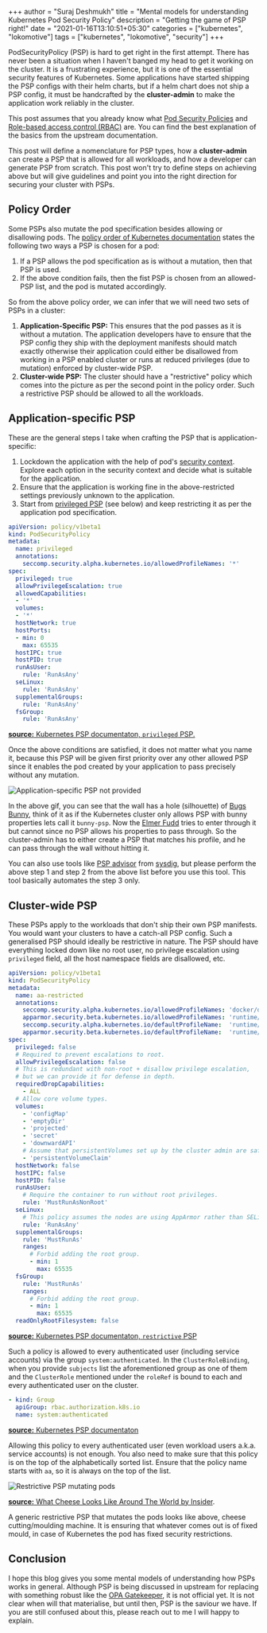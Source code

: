 +++
author = "Suraj Deshmukh"
title = "Mental models for understanding Kubernetes Pod Security Policy"
description = "Getting the game of PSP right!"
date = "2021-01-16T13:10:51+05:30"
categories = ["kubernetes", "lokomotive"]
tags = ["kubernetes", "lokomotive", "security"]
+++

PodSecurityPolicy (PSP) is hard to get right in the first attempt. There has never been a situation when I haven't banged my head to get it working on the cluster. It is a frustrating experience, but it is one of the essential security features of Kubernetes. Some applications have started shipping the PSP configs with their helm charts, but if a helm chart does not ship a PSP config, it must be handcrafted by the **cluster-admin** to make the application work reliably in the cluster.

This post assumes that you already know what [Pod Security Policies](https://kubernetes.io/docs/concepts/policy/pod-security-policy) and [Role-based access control (RBAC)](https://kubernetes.io/docs/reference/access-authn-authz/rbac/) are. You can find the best explanation of the basics from the upstream documentation.

This post will define a nomenclature for PSP types, how a **cluster-admin** can create a PSP that is allowed for all workloads, and how a developer can generate PSP from scratch. This post won't try to define steps on achieving above but will give guidelines and point you into the right direction for securing your cluster with PSPs.

## Policy Order

Some PSPs also mutate the pod specification besides allowing or disallowing pods. The [policy order of Kubernetes documentation](https://kubernetes.io/docs/concepts/policy/pod-security-policy/#policy-order) states the following two ways a PSP is chosen for a pod:

1. If a PSP allows the pod specification as is without a mutation, then that PSP is used.
2. If the above condition fails, then the fist PSP is chosen from an allowed-PSP list, and the pod is mutated accordingly.

So from the above policy order, we can infer that we will need two sets of PSPs in a cluster:

1. **Application-Specific PSP:** This ensures that the pod passes as it is without a mutation. The application developers have to ensure that the PSP config they ship with the deployment manifests should match exactly otherwise their application could either be disallowed from working in a PSP enabled cluster or runs at reduced privileges (due to mutation) enforced by cluster-wide PSP.
2. **Cluster-wide PSP:** The cluster should have a "restrictive" policy which comes into the picture as per the second point in the policy order. Such a restrictive PSP should be allowed to all the workloads.

## Application-specific PSP

These are the general steps I take when crafting the PSP that is application-specific:

1. Lockdown the application with the help of pod's [security context](https://kubernetes.io/docs/tasks/configure-pod-container/security-context/). Explore each option in the security context and decide what is suitable for the application.
2. Ensure that the application is working fine in the above-restricted settings previously unknown to the application.
3. Start from [privileged PSP](https://kubernetes.io/docs/concepts/policy/pod-security-policy/#example-policies) (see below) and keep restricting it as per the application pod specification.

```yaml
apiVersion: policy/v1beta1
kind: PodSecurityPolicy
metadata:
  name: privileged
  annotations:
    seccomp.security.alpha.kubernetes.io/allowedProfileNames: '*'
spec:
  privileged: true
  allowPrivilegeEscalation: true
  allowedCapabilities:
  - '*'
  volumes:
  - '*'
  hostNetwork: true
  hostPorts:
  - min: 0
    max: 65535
  hostIPC: true
  hostPID: true
  runAsUser:
    rule: 'RunAsAny'
  seLinux:
    rule: 'RunAsAny'
  supplementalGroups:
    rule: 'RunAsAny'
  fsGroup:
    rule: 'RunAsAny'
```

[**source:** Kubernetes PSP documentaton, `privileged` PSP.](https://kubernetes.io/docs/concepts/policy/pod-security-policy/#example-policies)

Once the above conditions are satisfied, it does not matter what you name it, because this PSP will be given first priority over any other allowed PSP since it enables the pod created by your application to pass precisely without any mutation.

![Application-specific PSP not provided](/images/mental-models-for-understanding-kubernetes-pod-security-policy/looney.gif "Application-specific PSP not provided")

In the above gif, you can see that the wall has a hole (silhouette) of [Bugs Bunny](https://looneytunes.fandom.com/wiki/Bugs_Bunny), think of it as if the Kubernetes cluster only allows PSP with bunny properties lets call it `bunny-psp`. Now the [Elmer Fudd](https://looneytunes.fandom.com/wiki/Elmer_Fudd) tries to enter through it but cannot since no PSP allows his properties to pass through. So the cluster-admin has to either create a PSP that matches his profile, and he can pass through the wall without hitting it.

You can also use tools like [PSP advisor](https://github.com/sysdiglabs/kube-psp-advisor) from [sysdig](https://sysdig.com/), but please perform the above step 1 and step 2 from the above list before you use this tool. This tool basically automates the step 3 only.

## Cluster-wide PSP

These PSPs apply to the workloads that don't ship their own PSP manifests. You would want your clusters to have a catch-all PSP config. Such a generalised PSP should ideally be restrictive in nature. The PSP should have everything locked down like no root user, no privilege escalation using `privileged` field, all the host namespace fields are disallowed, etc.

```yaml
apiVersion: policy/v1beta1
kind: PodSecurityPolicy
metadata:
  name: aa-restricted
  annotations:
    seccomp.security.alpha.kubernetes.io/allowedProfileNames: 'docker/default,runtime/default'
    apparmor.security.beta.kubernetes.io/allowedProfileNames: 'runtime/default'
    seccomp.security.alpha.kubernetes.io/defaultProfileName:  'runtime/default'
    apparmor.security.beta.kubernetes.io/defaultProfileName:  'runtime/default'
spec:
  privileged: false
  # Required to prevent escalations to root.
  allowPrivilegeEscalation: false
  # This is redundant with non-root + disallow privilege escalation,
  # but we can provide it for defense in depth.
  requiredDropCapabilities:
    - ALL
  # Allow core volume types.
  volumes:
    - 'configMap'
    - 'emptyDir'
    - 'projected'
    - 'secret'
    - 'downwardAPI'
    # Assume that persistentVolumes set up by the cluster admin are safe to use.
    - 'persistentVolumeClaim'
  hostNetwork: false
  hostIPC: false
  hostPID: false
  runAsUser:
    # Require the container to run without root privileges.
    rule: 'MustRunAsNonRoot'
  seLinux:
    # This policy assumes the nodes are using AppArmor rather than SELinux.
    rule: 'RunAsAny'
  supplementalGroups:
    rule: 'MustRunAs'
    ranges:
      # Forbid adding the root group.
      - min: 1
        max: 65535
  fsGroup:
    rule: 'MustRunAs'
    ranges:
      # Forbid adding the root group.
      - min: 1
        max: 65535
  readOnlyRootFilesystem: false
```

[**source:** Kubernetes PSP documentaton, `restrictive` PSP](https://kubernetes.io/docs/concepts/policy/pod-security-policy/#example-policies)

Such a policy is allowed to every authenticated user (including service accounts) via the group `system:authenticated`. In the `ClusterRoleBinding`, when you provide `subjects` list the aforementioned group as one of them and the `ClusterRole` mentioned under the `roleRef` is bound to each and every authenticated user on the cluster.

```yaml
- kind: Group
  apiGroup: rbac.authorization.k8s.io
  name: system:authenticated
```

[**source:** Kubernetes PSP documentaton](https://kubernetes.io/docs/concepts/policy/pod-security-policy/#via-rbac)

Allowing this policy to every authenticated user (even workload users a.k.a. service accounts) is not enough. You also need to make sure that this policy is on the top of the alphabetically sorted list. Ensure that the policy name starts with `aa`, so it is always on the top of the list.

![Restrictive PSP mutating pods](/images/mental-models-for-understanding-kubernetes-pod-security-policy/cheese.gif "Restrictive PSP mutating pods")

[**source:** What Cheese Looks Like Around The World by Insider](https://youtu.be/2NutfCHAyNM).

A generic restrictive PSP that mutates the pods looks like above, cheese cutting/moulding machine. It is ensuring that whatever comes out is of fixed mould, in case of Kubernetes the pod has fixed security restrictions.

## Conclusion

I hope this blog gives you some mental models of understanding how PSPs works in general. Although PSP is being discussed in upstream for replacing with something robust like the [OPA Gatekeeper](https://github.com/open-policy-agent/gatekeeper), it is not official yet. It is not clear when will that materialise, but until then, PSP is the saviour we have.
If you are still confused about this, please reach out to me I will happy to explain.
